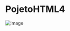 # PojetoHTML4
![image](https://user-images.githubusercontent.com/82840116/155402317-2a696b6a-4c71-49be-80cf-2334b986c194.png)
